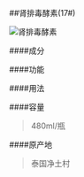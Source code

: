 ##肾排毒酵素(17#)

![肾排毒酵素](images/017_mark.jpg)

####成分
>

####功能
>

####用法
>

####容量
>480ml/瓶

####原产地
>泰国净土村 